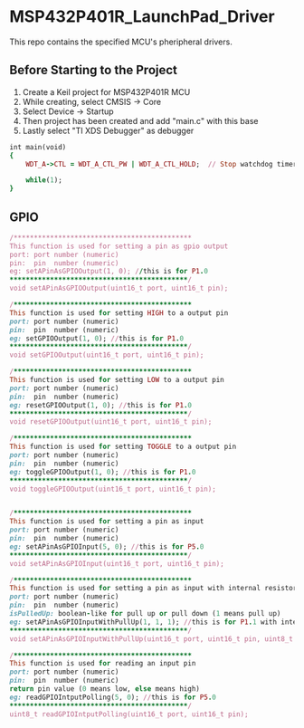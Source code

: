 # MSP432P401R_LaunchPad_Driver
This repo contains the specified MCU's pheripheral drivers.

Before Starting to the Project
-----------------------------------

1. Create a Keil project for MSP432P401R MCU
2. While creating, select CMSIS -> Core
3. Select Device -> Startup
4. Then project has been created and add "main.c" with this base
5. Lastly select "TI XDS Debugger" as debugger

```ruby
int main(void)
{
    WDT_A->CTL = WDT_A_CTL_PW | WDT_A_CTL_HOLD;  // Stop watchdog timer

    while(1);
}
```

GPIO
------------------
```ruby
/********************************************
This function is used for setting a pin as gpio output
port: port number (numeric)
pin:  pin  number (numeric)
eg: setAPinAsGPIOOutput(1, 0); //this is for P1.0
********************************************/
void setAPinAsGPIOOutput(uint16_t port, uint16_t pin);

/********************************************
This function is used for setting HIGH to a output pin
port: port number (numeric)
pin:  pin  number (numeric)
eg: setGPIOOutput(1, 0); //this is for P1.0
********************************************/
void setGPIOOutput(uint16_t port, uint16_t pin);

/********************************************
This function is used for setting LOW to a output pin
port: port number (numeric)
pin:  pin  number (numeric)
eg: resetGPIOOutput(1, 0); //this is for P1.0
********************************************/
void resetGPIOOutput(uint16_t port, uint16_t pin);

/********************************************
This function is used for setting TOGGLE to a output pin
port: port number (numeric)
pin:  pin  number (numeric)
eg: toggleGPIOOutput(1, 0); //this is for P1.0
********************************************/
void toggleGPIOOutput(uint16_t port, uint16_t pin);


/********************************************
This function is used for setting a pin as input
port: port number (numeric)
pin:  pin  number (numeric)
eg: setAPinAsGPIOInput(5, 0); //this is for P5.0
********************************************/
void setAPinAsGPIOInput(uint16_t port, uint16_t pin);

/********************************************
This function is used for setting a pin as input with internal resistor activated
port: port number (numeric)
pin:  pin  number (numeric)
isPulledUp: boolean-like for pull up or pull down (1 means pull up)
eg: setAPinAsGPIOInputWithPullUp(1, 1, 1); //this is for P1.1 with internal pull UP
********************************************/
void setAPinAsGPIOInputWithPullUp(uint16_t port, uint16_t pin, uint8_t isPulledUp);

/********************************************
This function is used for reading an input pin
port: port number (numeric)
pin:  pin  number (numeric)
return pin value (0 means low, else means high)
eg: readGPIOIntputPolling(5, 0); //this is for P5.0
********************************************/
uint8_t readGPIOIntputPolling(uint16_t port, uint16_t pin);
```
